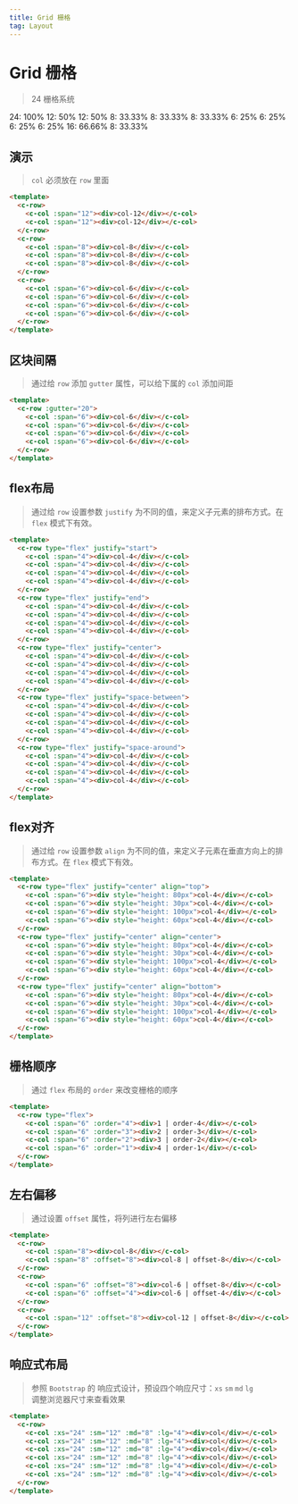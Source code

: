 ```yaml
---
title: Grid 栅格
tag: Layout
---
```


# Grid 栅格
> 24 栅格系统
<div class="components-grid-demo">
  <c-row>
    <c-col :span="24" class="color1">24: 100%</c-col>
  </c-row>
  <c-row>
    <c-col :span="12" class="color2">12: 50%</c-col>
    <c-col :span="12" class="color3">12: 50%</c-col>
  </c-row>
  <c-row>
    <c-col :span="8" class="color1">8: 33.33%</c-col>
    <c-col :span="8" class="color2">8: 33.33%</c-col>
    <c-col :span="8" class="color1">8: 33.33%</c-col>
  </c-row>
  <c-row>
    <c-col :span="6" class="color3">6: 25%</c-col>
    <c-col :span="6" class="color2">6: 25%</c-col>
    <c-col :span="6" class="color3">6: 25%</c-col>
    <c-col :span="6" class="color2">6: 25%</c-col>
  </c-row>
  <c-row>
    <c-col :span="16" class="color1">16: 66.66%</c-col>
    <c-col :span="8" class="color2">8: 33.33%</c-col>
  </c-row>
</div>

## 演示
> `col` 必须放在 `row` 里面

```html
<template>
  <c-row>
    <c-col :span="12"><div>col-12</div></c-col>
    <c-col :span="12"><div>col-12</div></c-col>
  </c-row>
  <c-row>
    <c-col :span="8"><div>col-8</div></c-col>
    <c-col :span="8"><div>col-8</div></c-col>
    <c-col :span="8"><div>col-8</div></c-col>
  </c-row>
  <c-row>
    <c-col :span="6"><div>col-6</div></c-col>
    <c-col :span="6"><div>col-6</div></c-col>
    <c-col :span="6"><div>col-6</div></c-col>
    <c-col :span="6"><div>col-6</div></c-col>
  </c-row>
</template>
```


## 区块间隔
> 通过给 `row` 添加 `gutter` 属性，可以给下属的 `col` 添加间距

```html
<template>
  <c-row :gutter="20">
    <c-col :span="6"><div>col-6</div></c-col>
    <c-col :span="6"><div>col-6</div></c-col>
    <c-col :span="6"><div>col-6</div></c-col>
    <c-col :span="6"><div>col-6</div></c-col>
  </c-row>
</template>
```


## flex布局
> 通过给 `row` 设置参数 `justify` 为不同的值，来定义子元素的排布方式。在 `flex` 模式下有效。

```html
<template>
  <c-row type="flex" justify="start">
    <c-col :span="4"><div>col-4</div></c-col>
    <c-col :span="4"><div>col-4</div></c-col>
    <c-col :span="4"><div>col-4</div></c-col>
    <c-col :span="4"><div>col-4</div></c-col>
  </c-row>
  <c-row type="flex" justify="end">
    <c-col :span="4"><div>col-4</div></c-col>
    <c-col :span="4"><div>col-4</div></c-col>
    <c-col :span="4"><div>col-4</div></c-col>
    <c-col :span="4"><div>col-4</div></c-col>
  </c-row>
  <c-row type="flex" justify="center">
    <c-col :span="4"><div>col-4</div></c-col>
    <c-col :span="4"><div>col-4</div></c-col>
    <c-col :span="4"><div>col-4</div></c-col>
    <c-col :span="4"><div>col-4</div></c-col>
  </c-row>
  <c-row type="flex" justify="space-between">
    <c-col :span="4"><div>col-4</div></c-col>
    <c-col :span="4"><div>col-4</div></c-col>
    <c-col :span="4"><div>col-4</div></c-col>
    <c-col :span="4"><div>col-4</div></c-col>
  </c-row>
  <c-row type="flex" justify="space-around">
    <c-col :span="4"><div>col-4</div></c-col>
    <c-col :span="4"><div>col-4</div></c-col>
    <c-col :span="4"><div>col-4</div></c-col>
    <c-col :span="4"><div>col-4</div></c-col>
  </c-row>
</template>
```


## flex对齐
> 通过给 `row` 设置参数 `align` 为不同的值，来定义子元素在垂直方向上的排布方式。在 `flex` 模式下有效。

```html
<template>
  <c-row type="flex" justify="center" align="top">
    <c-col :span="6"><div style="height: 80px">col-4</div></c-col>
    <c-col :span="6"><div style="height: 30px">col-4</div></c-col>
    <c-col :span="6"><div style="height: 100px">col-4</div></c-col>
    <c-col :span="6"><div style="height: 60px">col-4</div></c-col>
  </c-row>
  <c-row type="flex" justify="center" align="center">
    <c-col :span="6"><div style="height: 80px">col-4</div></c-col>
    <c-col :span="6"><div style="height: 30px">col-4</div></c-col>
    <c-col :span="6"><div style="height: 100px">col-4</div></c-col>
    <c-col :span="6"><div style="height: 60px">col-4</div></c-col>
  </c-row>
  <c-row type="flex" justify="center" align="bottom">
    <c-col :span="6"><div style="height: 80px">col-4</div></c-col>
    <c-col :span="6"><div style="height: 30px">col-4</div></c-col>
    <c-col :span="6"><div style="height: 100px">col-4</div></c-col>
    <c-col :span="6"><div style="height: 60px">col-4</div></c-col>
  </c-row>
</template>
```



## 栅格顺序
> 通过 `flex` 布局的 `order` 来改变栅格的顺序

```html
<template>
  <c-row type="flex">
    <c-col :span="6" :order="4"><div>1 | order-4</div></c-col>
    <c-col :span="6" :order="3"><div>2 | order-3</div></c-col>
    <c-col :span="6" :order="2"><div>3 | order-2</div></c-col>
    <c-col :span="6" :order="1"><div>4 | order-1</div></c-col>
  </c-row>
</template>
```


## 左右偏移
> 通过设置 `offset` 属性，将列进行左右偏移

```html
<template>
  <c-row>
    <c-col :span="8"><div>col-8</div></c-col>
    <c-col :span="8" :offset="8"><div>col-8 | offset-8</div></c-col>
  </c-row>
  <c-row>
    <c-col :span="6" :offset="8"><div>col-6 | offset-8</div></c-col>
    <c-col :span="6" :offset="4"><div>col-6 | offset-4</div></c-col>
  </c-row>
  <c-row>
    <c-col :span="12" :offset="8"><div>col-12 | offset-8</div></c-col>
  </c-row>
</template>
```


## 响应式布局
> 参照 `Bootstrap` 的 响应式设计，预设四个响应尺寸：`xs` `sm` `md` `lg` <br>
调整浏览器尺寸来查看效果

```html
<template>
  <c-row>
    <c-col :xs="24" :sm="12" :md="8" :lg="4"><div>col</div></c-col>
    <c-col :xs="24" :sm="12" :md="8" :lg="4"><div>col</div></c-col>
    <c-col :xs="24" :sm="12" :md="8" :lg="4"><div>col</div></c-col>
    <c-col :xs="24" :sm="12" :md="8" :lg="4"><div>col</div></c-col>
    <c-col :xs="24" :sm="12" :md="8" :lg="4"><div>col</div></c-col>
    <c-col :xs="24" :sm="12" :md="8" :lg="4"><div>col</div></c-col>
  </c-row>
</template>
```
